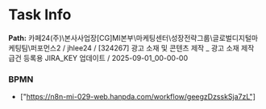 # Task Info

**Path:** 카페24(주)\본사사업장\[CG]MI본부\마케팅센터\성장전략그룹\글로벌디지털마케팅팀\퍼포먼스2 / jhlee24 / [324267] 광고 소재 및 콘텐츠 제작 _ 광고 소재 제작 급건 등록용 JIRA_KEY 업데이트 / 2025-09-01_00-00-00

### BPMN
- ["https://n8n-mi-029-web.hanpda.com/workflow/geegzDzsskSja7zL"]

